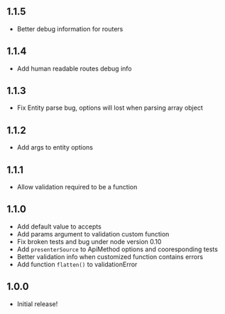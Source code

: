 1.1.5
-----------

- Better debug information for routers

1.1.4
-----------

- Add human readable routes debug info

1.1.3
-----------

- Fix Entity parse bug, options will lost when parsing array object

1.1.2
-----------

- Add args to entity options

1.1.1
-----------

- Allow validation required to be a function

1.1.0
-----------

- Add default value to accepts
- Add params argument to validation custom function
- Fix broken tests and bug under node version 0.10
- Add `presenterSource` to ApiMethod options and cooresponding tests
- Better validation info when customized function contains errors
- Add function `flatten()` to validationError

1.0.0
-----------

- Initial release!
